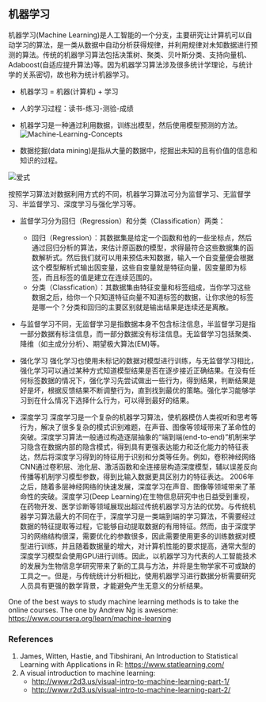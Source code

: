 ## 机器学习

机器学习(Machine Learning)是人工智能的一个分支，主要研究让计算机可以自动学习的算法，是一类从数据中自动分析获得规律，并利用规律对未知数据进行预测的算法。传统的机器学习算法包括决策树、聚类、贝叶斯分类、支持向量机、Adaboost(自适应提升算法)等。因为机器学习算法涉及很多统计学理论，与统计学的关系密切，故也称为统计机器学习。

* 机器学习 = 机器(计算机) + 学习
* 人的学习过程：读书-练习-测验-成绩
* 机器学习是一种通过利用数据，训练出模型，然后使用模型预测的方法。
![Machine-Learning-Concepts](http://www.ligene.cn/images/ML-concepts.png)

* 数据挖掘(data mining)是指从大量的数据中，挖掘出未知的且有价值的信息和知识的过程。

![爱式](https://latex.codecogs.com/svg.image?E=mc^{2})

按照学习算法对数据利用方式的不同，机器学习算法可分为监督学习、无监督学习、半监督学习、深度学习与强化学习等。
* 监督学习分为回归（Regression）和分类（Classification）两类：
    * 回归（Regression）：其数据集是给定一个函数和他的一些坐标点，然后通过回归分析的算法，来估计原函数的模型，求得最符合这些数据集的函数解析式。然后我们就可以用来预估未知数据，输入一个自变量便会根据这个模型解析式输出因变量，这些自变量就是特征向量，因变量即为标签，而且标签的值是建立在连续范围的。
    * 分类（Classfication）：其数据集由特征变量和标签组成，当你学习这些数据之后，给你一个只知道特征向量不知道标签的数据，让你求他的标签是哪一个？分类和回归的主要区别就是输出结果是连续还是离散。

* 与监督学习不同，无监督学习是指数据本身不包含标注信息，半监督学习是指一部分数据有标注信息，而一部分数据没有标注信息。无监督学习包括聚类、降维（如主成分分析）、期望极大算法(EM)等。

* 强化学习
强化学习也使用未标记的数据对模型进行训练，与无监督学习相比，强化学习可以通过某种方式知道模型结果是否在逐步接近正确结果。在没有任何标签数据的情况下，强化学习先尝试做出一些行为，得到结果，判断结果是好是坏，根据反馈结果不断调整行为，直到找到最优的策略。强化学习能够学习到在什么情况下选择什么行为，可以得到最好的结果。

* 深度学习
深度学习是一个复杂的机器学习算法，使机器模仿人类视听和思考等行为，解决了很多复杂的模式识别难题，在声音、图像等领域带来了革命性的突破。深度学习算法一般通过构造逐层抽象的“端到端(end-to-end)”机制来学习隐含在数据内部的隐含模式，得到具有更强表达能力和泛化能力的特征表达，然后将深度学习得到的特征用于识别和分类等任务。例如，卷积神经网络CNN通过卷积层、池化层、激活函数和全连接层构造深度模型，辅以误差反向传播等机制学习模型参数，得到比输入数据更具区别力的特征表达。
2006年之后，随着多层神经网络的快速发展，深度学习在声音、图像等领域带来了革命性的突破。深度学习(Deep Learning)在生物信息研究中也日益受到重视，在药物开发、医学诊断等领域展现出超过传统机器学习方法的优势。与传统机器学习算法最大的不同在于，深度学习是一类端到端的学习算法，不需要经过数据的特征提取等过程，它能够自动提取数据的有用特征。然而，由于深度学习的网络结构很深，需要优化的参数很多，因此需要使用更多的训练数据对模型进行训练，并且随着数据量的增大，对计算机性能的要求提高，通常大型的深度学习模型会使用GPU进行训练。因此，以机器学习为代表的人工智能技术的发展为生物信息学研究带来了新的工具与方法，并将是生物学家不可或缺的工具之一。但是，与传统统计分析相比，使用机器学习进行数据分析需要研究人员具有更强的数学背景，才能避免产生无意义的分析结果。

One of the best ways to study machine learning methods is to take the online courses. The one by Andrew Ng is awesome: https://www.coursera.org/learn/machine-learning

### References
1. James, Witten, Hastie, and Tibshirani, An Introduction to Statistical Learning with Applications in R: https://www.statlearning.com/
2. A visual introduction to machine learning:
    * http://www.r2d3.us/visual-intro-to-machine-learning-part-1/
    * http://www.r2d3.us/visual-intro-to-machine-learning-part-2/